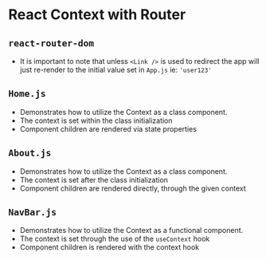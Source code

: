 # React Context with Router

## `react-router-dom`

* It is important to note that unless `<Link />` is used to redirect
    the app will just re-render to the initial value set in `App.js`
    ie: `'user123'`

## `Home.js`

* Demonstrates how to utilize the Context as a class component.
* The context is set within the class initialization
* Component children are rendered via state properties

## `About.js`

* Demonstrates how to utilize the Context as a class component.
* The context is set after the class initialization
* Component children are rendered directly, through the given context

## `NavBar.js`

* Demonstrates how to utilize the Context as a functional component.
* The context is set through the use of the `useContext` hook
* Component children is rendered with the context hook